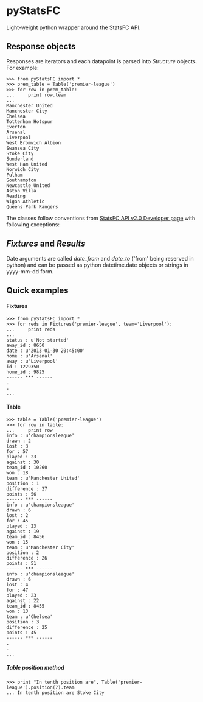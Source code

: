 pyStatsFC
=========

Light-weight python wrapper around the StatsFC API.

## Response objects

Responses are iterators and each datapoint is parsed into *Structure* objects. For example:
    
    >>> from pyStatsFC import *
    >>> prem_table = Table('premier-league')
    >>> for row in prem_table:
    ...     print row.team
    ...
    Manchester United
    Manchester City
    Chelsea
    Tottenham Hotspur
    Everton
    Arsenal
    Liverpool
    West Bromwich Albion
    Swansea City
    Stoke City
    Sunderland
    West Ham United
    Norwich City
    Fulham
    Southampton
    Newcastle United
    Aston Villa
    Reading
    Wigan Athletic
    Queens Park Rangers

The classes follow conventions from [StatsFC API v2.0 Developer page](https://statsfc.com/developers "With a Title") with following exceptions:

*Fixtures* and *Results*
------------------------
Date arguments are called *date_from* and *date_to* ('from' being reserved in python) and can be passed as python datetime.date objects or strings in yyyy-mm-dd form.

Quick examples
--------------

#### Fixtures

    >>> from pyStatsFC import *
    >>> for reds in Fixtures('premier-league', team='Liverpool'):
    ...     print reds
    ...
    status : u'Not started'
    away_id : 8650
    date : u'2013-01-30 20:45:00'
    home : u'Arsenal'
    away : u'Liverpool'
    id : 1229350
    home_id : 9825
    ------ *** ------
    .
    .
    ...

#### Table

    >>> table = Table('premier-league')
    >>> for row in table:
    ...     print row
    info : u'championsleague'
    drawn : 2
    lost : 3
    for : 57
    played : 23
    against : 30
    team_id : 10260
    won : 18
    team : u'Manchester United'
    position : 1
    difference : 27
    points : 56
    ------ *** ------
    info : u'championsleague'
    drawn : 6
    lost : 2
    for : 45
    played : 23
    against : 19
    team_id : 8456
    won : 15
    team : u'Manchester City'
    position : 2
    difference : 26
    points : 51
    ------ *** ------
    info : u'championsleague'
    drawn : 6
    lost : 4
    for : 47
    played : 23
    against : 22
    team_id : 8455
    won : 13
    team : u'Chelsea'
    position : 3
    difference : 25
    points : 45
    ------ *** ------
    .
    .
    ...
    
##### Table position method

    >>> print "In tenth position are", Table('premier-league').position(7).team
    ... In tenth position are Stoke City